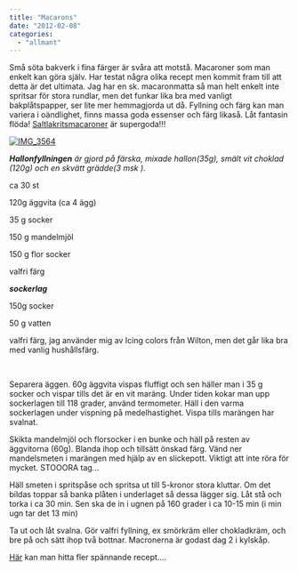 ```yaml
---
title: "Macarons"
date: "2012-02-08"
categories: 
  - "allmant"
---
```


Små söta bakverk i fina färger är svåra att motstå. Macaroner som man enkelt kan göra själv. Har testat några olika recept men kommit fram till att detta är det ultimata. Jag har en sk. macaronmatta så man helt enkelt inte spritsar för stora rundlar, men det funkar lika bra med vanligt bakplåtspapper, ser lite mer hemmagjorda ut då. Fyllning och färg kan man variera i oändlighet, finns massa goda essenser och färg likaså. Låt fantasin flöda! [Saltlakritsmacaroner](http://herecomessugar.wordpress.com/2011/08/12/kvallens-experiment-lakritsmacaroner/ "Saltlakritsmacaroner") är supergoda!!!

[![](images/IMG_3564-1024x682.jpg "IMG_3564")](http://import.local/wp-content/uploads/2012/02/IMG_3564.jpg)

_**Hallonfyllningen** är gjord på färska, mixade hallon(35g), smält vit choklad (120g) och en skvätt grädde(3 msk )._

ca 30 st

120g äggvita (ca 4 ägg)

35 g socker

150 g mandelmjöl

150 g flor socker

valfri färg

**_sockerlag_**

150g socker

50 g vatten

valfri färg, jag använder mig av Icing colors från Wilton, men det går lika bra med vanlig hushållsfärg.

 

Separera äggen. 60g äggvita vispas fluffigt och sen häller man i 35 g socker och vispar tills det är en vit maräng. Under tiden kokar man upp sockerlagen till 118 grader, använd termometer. Häll i den varma sockerlagen under vispning på medelhastighet. Vispa tills marängen har svalnat.

Skikta mandelmjöl och florsocker i en bunke och häll på resten av äggvitorna (60g). Blanda ihop och tillsätt önskad färg. Vänd ner mandelsmeten i marängen med hjälp av en slickepott. Viktigt att inte röra för mycket. STOOORA tag...

Häll smeten i spritspåse och spritsa ut till 5-kronor stora kluttar. Om det bildas toppar så banka plåten i underlaget så dessa lägger sig. Låt stå och torka i ca 30 min. Sen ska de in i ugnen på 160 grader i ca 10-15 min (i min ugn tar det 13 min)

Ta ut och låt svalna. Gör valfri fyllning, ex smörkräm eller chokladkräm, och bre på och sätt ihop två bottnar. Macronerna är godast dag 2 i kylskåp.

[Här](http://bakochdessert.se/nyckelord/6969 "Här") kan man hitta fler spännande recept....

